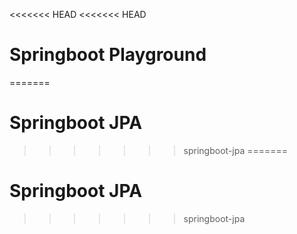 <<<<<<< HEAD
<<<<<<< HEAD
# Springboot Playground
=======
# Springboot JPA
>>>>>>> springboot-jpa
=======
# Springboot JPA
>>>>>>> springboot-jpa
